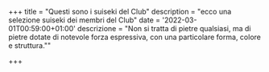 +++
title = "Questi sono i suiseki del Club"
description = "ecco una selezione suiseki dei membri del Club"
date = '2022-03-01T00:59:00+01:00'
descrizione = "Non si tratta di pietre qualsiasi, ma di pietre dotate di notevole forza
  espressiva, con una particolare forma, colore e struttura.""

+++
